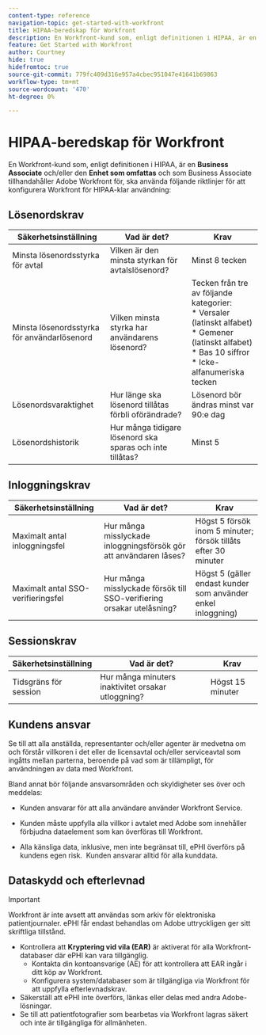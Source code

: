 ```yaml
---
content-type: reference
navigation-topic: get-started-with-workfront
title: HIPAA-beredskap för Workfront
description: En Workfront-kund som, enligt definitionen i HIPAA, är en Business Associate och/eller den enhet som omfattas för vars räkning Business Associate tillhandahåller Adobe Workfront, bör använda följande riktlinjer för att konfigurera Workfront för HIPAA-klar användning.
feature: Get Started with Workfront
author: Courtney
hide: true
hidefromtoc: true
source-git-commit: 779fc409d316e957a4cbec951047e41641b69863
workflow-type: tm+mt
source-wordcount: '470'
ht-degree: 0%

---
```



# HIPAA-beredskap för Workfront

En Workfront-kund som, enligt definitionen i HIPAA, är en **Business Associate** och/eller den **Enhet som omfattas** och som Business Associate tillhandahåller Adobe Workfront för, ska använda följande riktlinjer för att konfigurera Workfront för HIPAA-klar användning:


## Lösenordskrav

| **Säkerhetsinställning** | **Vad är det?** | **Krav** |
|----------------------|------------------|------------------|
| Minsta lösenordsstyrka för avtal | Vilken är den minsta styrkan för avtalslösenord? | Minst 8 tecken |
| Minsta lösenordsstyrka för användarlösenord | Vilken minsta styrka har användarens lösenord? | Tecken från tre av följande kategorier:<br>* Versaler (latinskt alfabet)<br>* Gemener (latinskt alfabet)<br>* Bas 10 siffror<br>* Icke-alfanumeriska tecken |
| Lösenordsvaraktighet | Hur länge ska lösenord tillåtas förbli oförändrade? | Lösenord bör ändras minst var 90:e dag |
| Lösenordshistorik | Hur många tidigare lösenord ska sparas och inte tillåtas? | Minst 5 |


## Inloggningskrav

| **Säkerhetsinställning** | **Vad är det?** | **Krav** |
|----------------------|------------------|------------------|
| Maximalt antal inloggningsfel | Hur många misslyckade inloggningsförsök gör att användaren låses? | Högst 5 försök inom 5 minuter; försök tillåts efter 30 minuter |
| Maximalt antal SSO-verifieringsfel | Hur många misslyckade försök till SSO-verifiering orsakar utelåsning? | Högst 5 (gäller endast kunder som använder enkel inloggning) |


## Sessionskrav

| **Säkerhetsinställning** | **Vad är det?** | **Krav** |
|----------------------|------------------|------------------|
| Tidsgräns för session | Hur många minuters inaktivitet orsakar utloggning? | Högst 15 minuter |

## Kundens ansvar

Se till att alla anställda, representanter och/eller agenter är medvetna om och förstår villkoren i det eller de licensavtal och/eller serviceavtal som ingåtts mellan parterna, beroende på vad som är tillämpligt, för användningen av data med Workfront.

Bland annat bör följande ansvarsområden och skyldigheter ses över och meddelas: 

* Kunden ansvarar för att alla användare använder Workfront Service. 

* Kunden måste uppfylla alla villkor i avtalet med Adobe som innehåller förbjudna dataelement som kan överföras till Workfront. 

* Alla känsliga data, inklusive, men inte begränsat till, ePHI överförs på kundens egen risk.  Kunden ansvarar alltid för alla kunddata. 


## Dataskydd och efterlevnad

>[!IMPORTANT]
>
>Workfront är inte avsett att användas som arkiv för elektroniska patientjournaler. ePHI får endast behandlas om Adobe uttryckligen ger sitt skriftliga tillstånd. 

* Kontrollera att **Kryptering vid vila (EAR)** är aktiverat för alla Workfront-databaser där ePHI kan vara tillgänglig.
   * Kontakta din kontoansvarige (AE) för att kontrollera att EAR ingår i ditt köp av Workfront.
   * Konfigurera system/databaser som är tillgängliga via Workfront för att uppfylla efterlevnadskrav.
* Säkerställ att ePHI inte överförs, länkas eller delas med andra Adobe-lösningar.
* Se till att patientfotografier som bearbetas via Workfront lagras säkert och inte är tillgängliga för allmänheten.